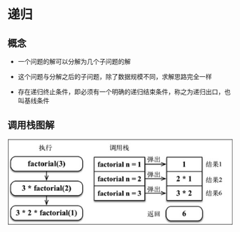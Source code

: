 # 递归

## 概念

- 一个问题的解可以分解为几个子问题的解

- 这个问题与分解之后的子问题，除了数据规模不同，求解思路完全一样

- 存在递归终止条件，即必须有一个明确的递归结束条件，称之为递归出口，也叫基线条件

## 调用栈图解

![调用栈](../../../public/assets/callStack.jpg)
